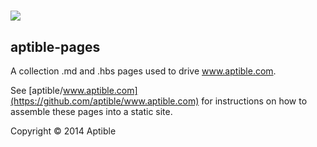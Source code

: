 # ![](http://aptible-media-assets-manual.s3.amazonaws.com/web-horizontal-350.png)  
## aptible-pages   
A collection .md and .hbs pages used to drive www.aptible.com.

See [aptible/www.aptible.com](https://github.com/aptible/www.aptible.com) for instructions on how to assemble these pages into a static site.

Copyright &copy; 2014 Aptible

